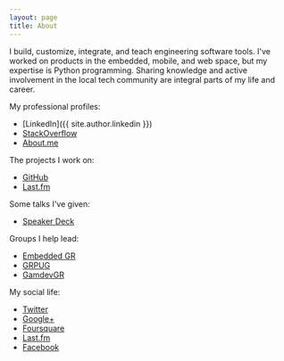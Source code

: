 ```yaml
---
layout: page
title: About
---
```


I build, customize, integrate, and teach engineering software tools. I've worked on products in the embedded, mobile, and web space, but my expertise is Python programming. Sharing knowledge and active involvement in the local tech community are integral parts of my life and career.

My professional profiles:

* [LinkedIn]({{ site.author.linkedin }})
* [StackOverflow](http://careers.stackoverflow.com/jacebrowning)
* [About.me](https://about.me/jacebrowning)

The projects I work on:

* [GitHub](https://github.com/jacebrowning)
* [Last.fm](http://www.last.fm/music/Jace+Browning/+albums)

Some talks I've given:

* [Speaker Deck](https://speakerdeck.com/jacebrowning)

Groups I help lead:

* [Embedded GR](http://www.meetup.com/embedded-gr/)
* [GRPUG](http://www.meetup.com/grpython/)
* [GamdevGR](http://www.meetup.com/GamedevGR/)

My social life:

* [Twitter](https://twitter.com/jacebrowning)
* [Google+](https://plus.google.com/+JaceBrowning/posts)
* [Foursquare](https://foursquare.com/jacebrowning)
* [Last.fm](http://www.last.fm/user/justus87)
* [Facebook](https://www.facebook.com/jacebrowning)

